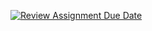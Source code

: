 [![Review Assignment Due Date](https://classroom.github.com/assets/deadline-readme-button-22041afd0@340ce965d47ae6ef1cefeee28c7c493a6346c4f15d667ab976d596c.svg)](https://classroom.github.com/a/Q1CuIBp9)
